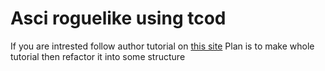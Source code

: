 # Asci roguelike using tcod
If you are intrested follow author tutorial on [this site](https://tomassedovic.github.io/roguelike-tutorial/index.html)
Plan is to make whole tutorial then refactor it into some structure 